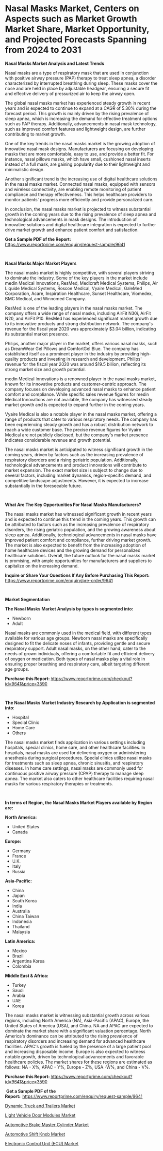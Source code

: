 <p><h1>Nasal Masks Market, Centers on Aspects such as Market Growth Market Share, Market Opportunity, and Projected Forecasts Spanning from 2024 to 2031</h1></p><p><strong>Nasal Masks Market Analysis and Latest Trends</strong></p>
<p><p>Nasal masks are a type of respiratory mask that are used in conjunction with positive airway pressure (PAP) therapy to treat sleep apnea, a disorder characterized by interrupted breathing during sleep. These masks cover the nose and are held in place by adjustable headgear, ensuring a secure fit and effective delivery of pressurized air to keep the airway open.</p><p>The global nasal masks market has experienced steady growth in recent years and is expected to continue to expand at a CAGR of 5.30% during the forecast period. This growth is mainly driven by the rising prevalence of sleep apnea, which is increasing the demand for effective treatment options such as PAP therapy. Additionally, advancements in nasal mask technology, such as improved comfort features and lightweight design, are further contributing to market growth.</p><p>One of the key trends in the nasal masks market is the growing adoption of innovative nasal mask designs. Manufacturers are focusing on developing masks that are more comfortable, easy to use, and provide a better fit. For instance, nasal pillows masks, which have small, cushioned nasal inserts instead of a full mask, are gaining popularity due to their lightweight and minimalistic design.</p><p>Another significant trend is the increasing use of digital healthcare solutions in the nasal masks market. Connected nasal masks, equipped with sensors and wireless connectivity, are enabling remote monitoring of patient compliance and therapy effectiveness. This helps healthcare providers to monitor patients' progress more efficiently and provide personalized care.</p><p>In conclusion, the nasal masks market is projected to witness substantial growth in the coming years due to the rising prevalence of sleep apnea and technological advancements in mask designs. The introduction of innovative solutions and digital healthcare integration is expected to further drive market growth and enhance patient comfort and satisfaction.</p></p>
<p><strong>Get a Sample PDF of the Report:&nbsp;</strong> <a href="https://www.reportprime.com/enquiry/request-sample/9641">https://www.reportprime.com/enquiry/request-sample/9641</a></p>
<p>&nbsp;</p>
<p><strong>Nasal Masks Major Market Players</strong></p>
<p><p>The nasal masks market is highly competitive, with several players striving to dominate the industry. Some of the key players in the market include medin Medical Innovations, ResMed, Medicraft Medical Systems, Philips, Air Liquide Medical Systems, Roscoe Medical, Vyaire Medical, GaleMed Corporation, Acare, Inspiration Healthcare, Sunset Healthcare, Viomedex, BMC Medical, and Winnomed Company.</p><p>ResMed is one of the leading players in the nasal masks market. The company offers a wide range of nasal masks, including AirFit N30i, AirFit N20, and AirFit P10. ResMed has experienced significant market growth due to its innovative products and strong distribution network. The company's revenue for the fiscal year 2020 was approximately $3.04 billion, indicating its substantial market presence.</p><p>Philips, another major player in the market, offers various nasal masks, such as DreamWear Gel Pillows and ComfortGel Blue. The company has established itself as a prominent player in the industry by providing high-quality products and investing in research and development. Philips' revenue for the fiscal year 2020 was around $19.5 billion, reflecting its strong market size and growth potential.</p><p>medin Medical Innovations is a renowned player in the nasal masks market, known for its innovative products and customer-centric approach. The company focuses on developing advanced nasal masks to enhance patient comfort and compliance. While specific sales revenue figures for medin Medical Innovations are not available, the company has witnessed steady market growth and is expected to expand further in the coming years.</p><p>Vyaire Medical is also a notable player in the nasal masks market, offering a range of products that cater to various respiratory needs. The company has been experiencing steady growth and has a robust distribution network to reach a wide customer base. The precise revenue figures for Vyaire Medical are not publicly disclosed, but the company's market presence indicates considerable revenue and growth potential.</p><p>The nasal masks market is anticipated to witness significant growth in the coming years, driven by factors such as the increasing prevalence of respiratory disorders and a rising geriatric population. Additionally, technological advancements and product innovations will contribute to market expansion. The exact market size is subject to change due to several factors, including market dynamics, region-specific demand, and competitive landscape adjustments. However, it is expected to increase substantially in the foreseeable future.</p></p>
<p>&nbsp;</p>
<p><strong>What Are The Key Opportunities For Nasal Masks Manufacturers?</strong></p>
<p><p>The nasal masks market has witnessed significant growth in recent years and is expected to continue this trend in the coming years. This growth can be attributed to factors such as the increasing prevalence of respiratory disorders, the rising geriatric population, and the growing awareness about sleep apnea. Additionally, technological advancements in nasal masks have improved patient comfort and compliance, further driving market growth. The market is also expected to benefit from the increasing adoption of home healthcare devices and the growing demand for personalized healthcare solutions. Overall, the future outlook for the nasal masks market is promising, with ample opportunities for manufacturers and suppliers to capitalize on the increasing demand.</p></p>
<p><strong>Inquire or Share Your Questions If Any Before Purchasing This Report:</strong> <a href="https://www.reportprime.com/enquiry/pre-order/9641">https://www.reportprime.com/enquiry/pre-order/9641</a></p>
<p>&nbsp;</p>
<p><strong>Market Segmentation</strong></p>
<p><strong>The Nasal Masks Market Analysis by types is segmented into:</strong></p>
<p><ul><li>Newborn</li><li>Adult</li></ul></p>
<p><p>Nasal masks are commonly used in the medical field, with different types available for various age groups. Newborn nasal masks are specifically designed to fit the delicate noses of infants, providing gentle and secure respiratory support. Adult nasal masks, on the other hand, cater to the needs of grown individuals, offering a comfortable fit and efficient delivery of oxygen or medication. Both types of nasal masks play a vital role in ensuring proper breathing and respiratory care, albeit targeting different age groups.</p></p>
<p><strong>Purchase this Report:&nbsp;</strong><a href="https://www.reportprime.com/checkout?id=9641&price=3590">https://www.reportprime.com/checkout?id=9641&price=3590</a></p>
<p>&nbsp;</p>
<p><strong>The Nasal Masks Market Industry Research by Application is segmented into:</strong></p>
<p><ul><li>Hospital</li><li>Special Clinic</li><li>Home Care</li><li>Others</li></ul></p>
<p><p>The nasal masks market finds application in various settings including hospitals, special clinics, home care, and other healthcare facilities. In hospitals, nasal masks are used for delivering oxygen or administering anesthesia during surgical procedures. Special clinics utilize nasal masks for treatments such as sleep apnea, chronic sinusitis, and respiratory diseases. In home care settings, nasal masks are commonly used for continuous positive airway pressure (CPAP) therapy to manage sleep apnea. The market also caters to other healthcare facilities requiring nasal masks for various respiratory therapies or treatments.</p></p>
<p>&nbsp;</p>
<p><strong>In terms of Region, the Nasal Masks Market Players available by Region are:</strong></p>
<p>
    <p> <strong> North America: </strong>
        <ul>
            <li>United States</li>
            <li>Canada</li>
        </ul>
        </p> 
    <p> <strong> Europe: </strong>
        <ul>
            <li>Germany</li>
            <li>France</li>
            <li>U.K.</li>
            <li>Italy</li>
            <li>Russia</li>
        </ul>
        </p> 
    <p> <strong> Asia-Pacific: </strong>
        <ul>
            <li>China</li>
            <li>Japan</li>
            <li>South Korea</li>
            <li>India</li>
            <li>Australia</li>
            <li>China Taiwan</li>
            <li>Indonesia</li>
            <li>Thailand</li>
            <li>Malaysia</li>
        </ul>
        </p> 
    <p> <strong> Latin America: </strong>
        <ul>
            <li>Mexico</li>
            <li>Brazil</li>
            <li>Argentina Korea</li>
            <li>Colombia</li>
        </ul>
        </p> 
    <p> <strong> Middle East & Africa: </strong>
        <ul>
            <li>Turkey</li>
            <li>Saudi</li>
            <li>Arabia</li>
            <li>UAE</li>
            <li>Korea</li>
        </ul>
    </p>
    </p>
<p><p>The nasal masks market is witnessing substantial growth across various regions, including North America (NA), Asia-Pacific (APAC), Europe, the United States of America (USA), and China. NA and APAC are expected to dominate the market share with a significant valuation percentage. North America's dominance can be attributed to the rising prevalence of respiratory disorders and increasing demand for advanced healthcare facilities. APAC's growth is fueled by the presence of a large patient pool and increasing disposable income. Europe is also expected to witness notable growth, driven by technological advancements and favorable healthcare policies. The market shares for these regions are estimated as follows: NA - X%, APAC - Y%, Europe - Z%, USA -W%, and China - V%.</p></p>
<p><strong>Purchase this Report: </strong><a href="https://www.reportprime.com/checkout?id=9641&price=3590">https://www.reportprime.com/checkout?id=9641&price=3590</a></p>
<p>&nbsp;<strong>Get a Sample PDF of the Report:&nbsp;&nbsp;</strong><a href="https://www.reportprime.com/enquiry/request-sample/9641">https://www.reportprime.com/enquiry/request-sample/9641</a></p>
<p><strong></strong></p>
<p><p><a href="https://medium.com/@nathanpatel65/dynamic-truck-and-trailers-market-size-and-market-trends-complete-industry-overview-2024-to-2031-408002d63e94">Dynamic Truck and Trailers Market</a></p><p><a href="https://medium.com/@nathanpatel65/light-vehicle-door-modules-nbsp-market-focuses-on-market-share-size-and-projected-forecast-till-b987e4f48a9f">Light Vehicle Door Modules Market</a></p><p><a href="https://medium.com/@nathanpatel65/automotive-brake-master-cylinder-nbsp-market-focuses-on-market-share-size-and-projected-forecast-890118bd64b4">Automotive Brake Master Cylinder Market</a></p><p><a href="https://medium.com/@nathanpatel65/analyzing-automotive-shift-knob-market-global-industry-perspective-and-forecast-2024-to-2031-0d73ac75d239">Automotive Shift Knob Market</a></p><p><a href="https://medium.com/@nathanpatel65/electronic-control-unit-ecu-market-trends-and-market-analysis-forecasted-for-period-2024-2031-2c573324d64e">Electronic Control Unit (ECU) Market</a></p></p>